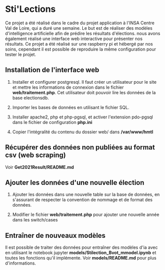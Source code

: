 # Sti'Lections

Ce projet a été réalisé dans le cadre du projet application à l'INSA Centre Val de Loire, qui a duré une semaine.
Le but est de réaliser des modèles d'intelligence artificielle afin de prédire les résultats d'élections. nous avons également réalisé une interface web interactive pour présenter nos résultats. Ce projet a été réalisé sur une raspberry pi et hébergé par nos soins, cependant il est possible de reproduire la même configuration pour tester le projet.

## Installation de l'interface web

1. Installer et configurer postgresql. Il faut créer un utilisateur pour le site et mettre les informations de connexion dans le fichier **web/traitement.php**. Cet utilisateur doit pouvoir lire les données de la base electionsdb.

2. Importer les bases de données en utilisant le fichier SQL.

3. Installer apache2, php et php-pgsql, et activer l'extension pdo-pgsql dans le fichier de configuration **php.ini**

4. Copier l'intégralité du contenu du dossier web/ dans **/var/www/hmtl**

## Récupérer des données non publiées au format csv (web scraping)

Voir **Get2021Result/README.md**

## Ajouter les données d'une nouvelle élection

1. Ajouter les données dans une nouvelle table sur la base de données, en s'assurant de respecter la convention de nommage et de format des données.

2. Modifier le fichier **web/traitement.php** pour ajouter une nouvelle année dans les switch/cases

## Entraîner de nouveaux modèles

Il est possible de traiter des données pour entraîner des modèles d'ia avec en utilisant le notebook jupyter **models/Stilection_Bvot_mmodel.ipynb** et toutes les fonctions qu'il implémente. Voir **models/README.md** pour plus d'informations.